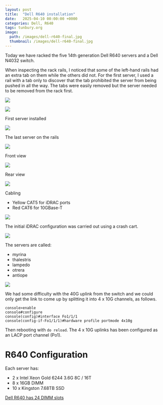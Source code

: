 ```yaml
---
layout: post
title:  "Dell R640 installation"
date:   2025-04-10 00:00:00 +0000
categories: Dell, R640
tags: tunbury.org
image:
  path: /images/dell-r640-final.jpg
  thumbnail: /images/dell-r640-final.jpg
---
```


Today we have racked the five 14th generation Dell R640 servers and a Dell N4032 switch.

When inspecting the rack rails, I noticed that some of the left-hand rails had an extra tab on them while the others did not. For the first server, I used a rail with a tab only to discover that the tab prohibited the server from being pushed in all the way.  The tabs were easily removed but the server needed to be removed from the rack first.

![](/images/dell-r640-rail.jpg)

![](/images/dell-r640-rail-removal.jpg)

First server installed

![](/images/dell-r640-first-one.jpg)

The last server on the rails

![](/images/dell-r640-last-one.jpg)

Front view

![](/images/dell-r640-front-view.jpg)

Rear view

![](/images/dell-r640-rear-view.jpg)

Cabling

* Yellow CAT5 for iDRAC ports
* Red CAT6 for 10GBase-T

![](/images/dell-r640-cabled.jpg)

The initial iDRAC configuration was carried out using a crash cart.

![](/images/dell-r640-idrac-config.jpg)

The servers are called:

* myrina  
* thalestris  
* lampedo  
* otrera  
* antiope 

![](/images/dell-r640-final.jpg)

We had some difficulty with the 40G uplink from the switch and we could only get the link to come up by splitting it into 4 x 10G channels, as follows.

```
console>enable
console#configure
console(config)#interface Fo1/1/1
console(config-if-Fo1/1/1)#hardware profile portmode 4x10g
```

Then rebooting with `do reload`. The 4 x 10G uplinks has been configured as an LACP port channel (Po1).

# R640 Configuration

Each server has:

- 2 x Intel Xeon Gold 6244 3.6G 8C / 16T
- 8 x 16GB DIMM
- 10 x Kingston 7.68TB SSD

[Dell R640 has 24 DIMM slots](https://www.dell.com/support/manuals/en-uk/poweredge-r640/per640_ism_pub/general-memory-module-installation-guidelines?guid=guid-acbc0f13-dedb-492b-a0b0-18303ded565a&lang=en-us)

